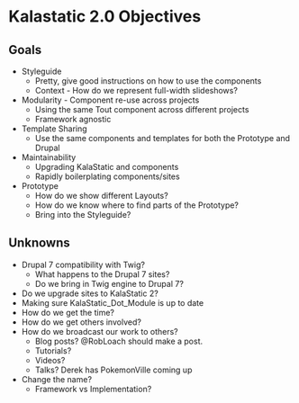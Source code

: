 # Kalastatic 2.0 Objectives

## Goals

- Styleguide
  - Pretty, give good instructions on how to use the components
  - Context - How do we represent full-width slideshows?
- Modularity - Component re-use across projects
  - Using the same Tout component across different projects
  - Framework agnostic
- Template Sharing
  - Use the same components and templates for both the Prototype and Drupal
- Maintainability
  - Upgrading KalaStatic and components
  - Rapidly boilerplating components/sites
- Prototype
  - How do we show different Layouts?
  - How do we know where to find parts of the Prototype?
  - Bring into the Styleguide?

## Unknowns

- Drupal 7 compatibility with Twig?
  - What happens to the Drupal 7 sites?
  - Do we bring in Twig engine to Drupal 7?
- Do we upgrade sites to KalaStatic 2?
- Making sure KalaStatic_Dot_Module is up to date
- How do we get the time?
- How do we get others involved?
- How do we broadcast our work to others?
  - Blog posts? @RobLoach should make a post.
  - Tutorials?
  - Videos?
  - Talks? Derek has PokemonVille coming up
- Change the name?
  - Framework vs Implementation?
